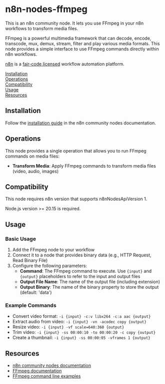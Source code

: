 # n8n-nodes-ffmpeg

This is an n8n community node. It lets you use FFmpeg in your n8n workflows to transform media files.

FFmpeg is a powerful multimedia framework that can decode, encode, transcode, mux, demux, stream, filter and play various media formats. This node provides a simple interface to use FFmpeg commands directly within n8n workflows.

[n8n](https://n8n.io/) is a [fair-code licensed](https://docs.n8n.io/reference/license/) workflow automation platform.

[Installation](#installation)  
[Operations](#operations)  
[Compatibility](#compatibility)  
[Usage](#usage)  
[Resources](#resources)  

## Installation

Follow the [installation guide](https://docs.n8n.io/integrations/community-nodes/installation/) in the n8n community nodes documentation.

## Operations

This node provides a single operation that allows you to run FFmpeg commands on media files:

- **Transform Media**: Apply FFmpeg commands to transform media files (video, audio, images)

## Compatibility

This node requires n8n version that supports n8nNodesApiVersion 1.

Node.js version >= 20.15 is required.

## Usage

### Basic Usage

1. Add the FFmpeg node to your workflow
2. Connect it to a node that provides binary data (e.g., HTTP Request, Read Binary File)
3. Configure the following parameters:
   - **Command**: The FFmpeg command to execute. Use `{input}` and `{output}` placeholders to refer to the input and output files
   - **Output File Name**: The name of the output file (including extension)
   - **Output Binary**: The name of the binary property to store the output (default: 'data')

### Example Commands

- Convert video format: `-i {input} -c:v libx264 -c:a aac {output}`
- Extract audio from video: `-i {input} -vn -acodec copy {output}`
- Resize video: `-i {input} -vf scale=640:360 {output}`
- Trim video: `-i {input} -ss 00:00:10 -to 00:00:20 -c copy {output}`
- Create a thumbnail: `-i {input} -ss 00:00:05 -vframes 1 {output}`

## Resources

* [n8n community nodes documentation](https://docs.n8n.io/integrations/community-nodes/)
* [FFmpeg documentation](https://ffmpeg.org/documentation.html)
* [FFmpeg command line examples](https://ffmpeg.org/ffmpeg.html#Examples)